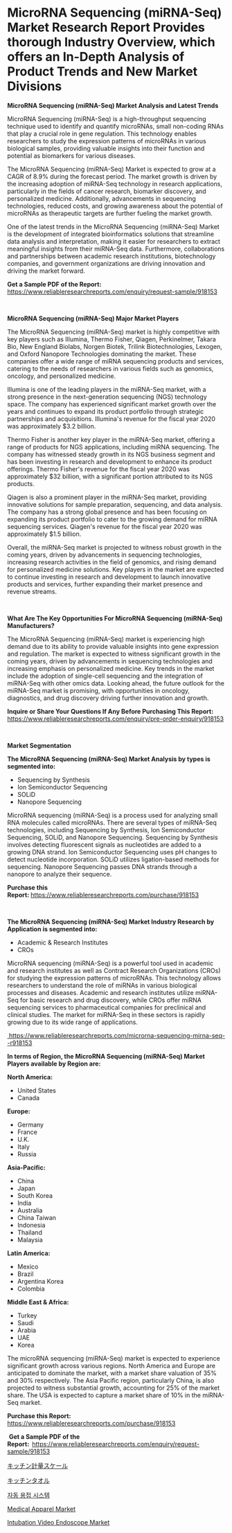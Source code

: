 <p><h1>MicroRNA Sequencing (miRNA-Seq) Market Research Report Provides thorough Industry Overview, which offers an In-Depth Analysis of Product Trends and New Market Divisions</h1></p><p><strong>MicroRNA Sequencing (miRNA-Seq) Market Analysis and Latest Trends</strong></p>
<p><p>MicroRNA Sequencing (miRNA-Seq) is a high-throughput sequencing technique used to identify and quantify microRNAs, small non-coding RNAs that play a crucial role in gene regulation. This technology enables researchers to study the expression patterns of microRNAs in various biological samples, providing valuable insights into their function and potential as biomarkers for various diseases.</p><p>The MicroRNA Sequencing (miRNA-Seq) Market is expected to grow at a CAGR of 8.9% during the forecast period. The market growth is driven by the increasing adoption of miRNA-Seq technology in research applications, particularly in the fields of cancer research, biomarker discovery, and personalized medicine. Additionally, advancements in sequencing technologies, reduced costs, and growing awareness about the potential of microRNAs as therapeutic targets are further fueling the market growth.</p><p>One of the latest trends in the MicroRNA Sequencing (miRNA-Seq) Market is the development of integrated bioinformatics solutions that streamline data analysis and interpretation, making it easier for researchers to extract meaningful insights from their miRNA-Seq data. Furthermore, collaborations and partnerships between academic research institutions, biotechnology companies, and government organizations are driving innovation and driving the market forward.</p></p>
<p><strong>Get a Sample PDF of the Report:&nbsp;</strong> <a href="https://www.reliableresearchreports.com/enquiry/request-sample/918153">https://www.reliableresearchreports.com/enquiry/request-sample/918153</a></p>
<p>&nbsp;</p>
<p><strong>MicroRNA Sequencing (miRNA-Seq) Major Market Players</strong></p>
<p><p>The MicroRNA Sequencing (miRNA-Seq) market is highly competitive with key players such as Illumina, Thermo Fisher, Qiagen, Perkinelmer, Takara Bio, New England Biolabs, Norgen Biotek, Trilink Biotechnologies, Lexogen, and Oxford Nanopore Technologies dominating the market. These companies offer a wide range of miRNA sequencing products and services, catering to the needs of researchers in various fields such as genomics, oncology, and personalized medicine.</p><p>Illumina is one of the leading players in the miRNA-Seq market, with a strong presence in the next-generation sequencing (NGS) technology space. The company has experienced significant market growth over the years and continues to expand its product portfolio through strategic partnerships and acquisitions. Illumina's revenue for the fiscal year 2020 was approximately $3.2 billion.</p><p>Thermo Fisher is another key player in the miRNA-Seq market, offering a range of products for NGS applications, including miRNA sequencing. The company has witnessed steady growth in its NGS business segment and has been investing in research and development to enhance its product offerings. Thermo Fisher's revenue for the fiscal year 2020 was approximately $32 billion, with a significant portion attributed to its NGS products.</p><p>Qiagen is also a prominent player in the miRNA-Seq market, providing innovative solutions for sample preparation, sequencing, and data analysis. The company has a strong global presence and has been focusing on expanding its product portfolio to cater to the growing demand for miRNA sequencing services. Qiagen's revenue for the fiscal year 2020 was approximately $1.5 billion.</p><p>Overall, the miRNA-Seq market is projected to witness robust growth in the coming years, driven by advancements in sequencing technologies, increasing research activities in the field of genomics, and rising demand for personalized medicine solutions. Key players in the market are expected to continue investing in research and development to launch innovative products and services, further expanding their market presence and revenue streams.</p></p>
<p>&nbsp;</p>
<p><strong>What Are The Key Opportunities For MicroRNA Sequencing (miRNA-Seq) Manufacturers?</strong></p>
<p><p>The MicroRNA Sequencing (miRNA-Seq) market is experiencing high demand due to its ability to provide valuable insights into gene expression and regulation. The market is expected to witness significant growth in the coming years, driven by advancements in sequencing technologies and increasing emphasis on personalized medicine. Key trends in the market include the adoption of single-cell sequencing and the integration of miRNA-Seq with other omics data. Looking ahead, the future outlook for the miRNA-Seq market is promising, with opportunities in oncology, diagnostics, and drug discovery driving further innovation and growth.</p></p>
<p><strong>Inquire or Share Your Questions If Any Before Purchasing This Report:</strong> <a href="https://www.reliableresearchreports.com/enquiry/pre-order-enquiry/918153">https://www.reliableresearchreports.com/enquiry/pre-order-enquiry/918153</a></p>
<p>&nbsp;</p>
<p><strong>Market Segmentation</strong></p>
<p><strong>The MicroRNA Sequencing (miRNA-Seq) Market Analysis by types is segmented into:</strong></p>
<p><ul><li>Sequencing by Synthesis</li><li>Ion Semiconductor Sequencing</li><li>SOLiD</li><li>Nanopore Sequencing</li></ul></p>
<p><p>MicroRNA sequencing (miRNA-Seq) is a process used for analyzing small RNA molecules called microRNAs. There are several types of miRNA-Seq technologies, including Sequencing by Synthesis, Ion Semiconductor Sequencing, SOLiD, and Nanopore Sequencing. Sequencing by Synthesis involves detecting fluorescent signals as nucleotides are added to a growing DNA strand. Ion Semiconductor Sequencing uses pH changes to detect nucleotide incorporation. SOLiD utilizes ligation-based methods for sequencing. Nanopore Sequencing passes DNA strands through a nanopore to analyze their sequence.</p></p>
<p><strong>Purchase this Report:&nbsp;</strong><a href="https://www.reliableresearchreports.com/purchase/918153">https://www.reliableresearchreports.com/purchase/918153</a></p>
<p>&nbsp;</p>
<p><strong>The MicroRNA Sequencing (miRNA-Seq) Market Industry Research by Application is segmented into:</strong></p>
<p><ul><li>Academic & Research Institutes</li><li>CROs</li></ul></p>
<p><p>MicroRNA sequencing (miRNA-Seq) is a powerful tool used in academic and research institutes as well as Contract Research Organizations (CROs) for studying the expression patterns of microRNAs. This technology allows researchers to understand the role of miRNAs in various biological processes and diseases. Academic and research institutes utilize miRNA-Seq for basic research and drug discovery, while CROs offer miRNA sequencing services to pharmaceutical companies for preclinical and clinical studies. The market for miRNA-Seq in these sectors is rapidly growing due to its wide range of applications.</p></p>
<p><a href="https://www.reliableresearchreports.com/microrna-sequencing-mirna-seq--r918153">&nbsp;https://www.reliableresearchreports.com/microrna-sequencing-mirna-seq--r918153</a></p>
<p><strong>In terms of Region, the MicroRNA Sequencing (miRNA-Seq) Market Players available by Region are:</strong></p>
<p>
    <p> <strong> North America: </strong>
        <ul>
            <li>United States</li>
            <li>Canada</li>
        </ul>
        </p> 
    <p> <strong> Europe: </strong>
        <ul>
            <li>Germany</li>
            <li>France</li>
            <li>U.K.</li>
            <li>Italy</li>
            <li>Russia</li>
        </ul>
        </p> 
    <p> <strong> Asia-Pacific: </strong>
        <ul>
            <li>China</li>
            <li>Japan</li>
            <li>South Korea</li>
            <li>India</li>
            <li>Australia</li>
            <li>China Taiwan</li>
            <li>Indonesia</li>
            <li>Thailand</li>
            <li>Malaysia</li>
        </ul>
        </p> 
    <p> <strong> Latin America: </strong>
        <ul>
            <li>Mexico</li>
            <li>Brazil</li>
            <li>Argentina Korea</li>
            <li>Colombia</li>
        </ul>
        </p> 
    <p> <strong> Middle East & Africa: </strong>
        <ul>
            <li>Turkey</li>
            <li>Saudi</li>
            <li>Arabia</li>
            <li>UAE</li>
            <li>Korea</li>
        </ul>
    </p>
    </p>
<p><p>The microRNA sequencing (miRNA-Seq) market is expected to experience significant growth across various regions. North America and Europe are anticipated to dominate the market, with a market share valuation of 35% and 30% respectively. The Asia Pacific region, particularly China, is also projected to witness substantial growth, accounting for 25% of the market share. The USA is expected to capture a market share of 10% in the miRNA-Seq market.</p></p>
<p><strong>Purchase this Report: </strong><a href="https://www.reliableresearchreports.com/purchase/918153">https://www.reliableresearchreports.com/purchase/918153</a></p>
<p>&nbsp;<strong>Get a Sample PDF of the Report:&nbsp;&nbsp;</strong><a href="https://www.reliableresearchreports.com/enquiry/request-sample/918153">https://www.reliableresearchreports.com/enquiry/request-sample/918153</a></p>
<p><strong></strong></p>
<p><p><a href="https://github.com/DwightHuels1/Market-Research-Report-List-1/blob/main/512987847420.md">キッチン計量スケール</a></p><p><a href="https://github.com/tanyaali3/Market-Research-Report-List-1/blob/main/795971647419.md">キッチンタオル</a></p><p><a href="https://medium.com/@garyauer906782023/%EC%9E%90%EB%8F%99%EC%9A%A9%EC%A0%A0-%EC%8B%9C%EC%8A%A4%ED%85%9C-%EC%8B%9C%EC%9E%A5-%EC%9C%A0%ED%98%95-%EC%9D%91%EC%9A%A9-%EB%B0%8F-%EC%A7%80%EB%A6%AC%EC%97%90-%EB%8C%80%ED%95%9C-%ED%8F%AC%EA%B4%84%EC%A0%81-%ED%8F%89%EA%B0%80-d7efe69a5090">자동 용접 시스템</a></p><p><a href="https://medium.com/@sjjsk63773/medical-apparel-market-share-evolution-and-market-growth-trends-2024-2031-1213b6737d88">Medical Apparel Market</a></p><p><a href="https://medium.com/@nettieboyle28/intubation-video-endoscope-market-size-cagr-trends-2024-2030-ae589be6ed62">Intubation Video Endoscope Market</a></p></p>
